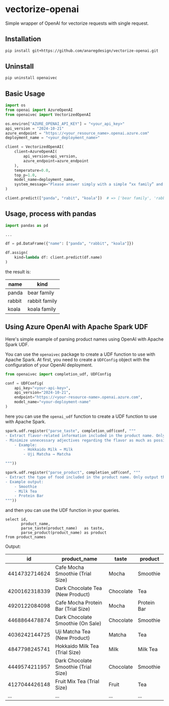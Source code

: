 # vectorize-openai

Simple wrapper of OpenAI for vectorize requests with single request.

## Installation

```bash
pip install git+https://github.com/anaregdesign/vectorize-openai.git
```

## Uninstall

```bash
pip uninstall openaivec
```

## Basic Usage

```python
import os
from openai import AzureOpenAI
from openaivec import VectorizedOpenAI

os.environ["AZURE_OPENAI_API_KEY"] = "<your_api_key>"
api_version = "2024-10-21"
azure_endpoint = "https://<your_resource_name>.openai.azure.com"
deployment_name = "<your_deployment_name>"

client = VectorizedOpenAI(
    client=AzureOpenAI(
        api_version=api_version,
        azure_endpoint=azure_endpoint
    ),
    temperature=0.0,
    top_p=1.0,
    model_name=deployment_name,
    system_message="Please answer simply with a simple “xx family” and do not output anything else."
)

client.predict(["panda", "rabit", "koala"])  # => ['bear family', 'rabbit family', 'koala family']
```

## Usage, process with pandas

```python
import pandas as pd

...

df = pd.DataFrame({"name": ["panda", "rabbit", "koala"]})

df.assign(
    kind=lambda df: client.predict(df.name)
)
```

the result is:

| name   | kind          |
|--------|---------------|
| panda  | bear family   |
| rabbit | rabbit family |
| koala  | koala family  |

## Using Azure OpenAI with Apache Spark UDF

Here's simple example of parsing product names using OpenAI with Apache Spark UDF.

You can use the `openaivec` package to create a UDF function to use with Apache Spark.
At first, you need to create a `UDFConfig` object with the configuration of your OpenAI deployment.

```python
from openaivec import completion_udf, UDFConfig

conf = UDFConfig(
    api_key="<your-api-key>",
    api_version="2024-10-21",
    endpoint="https://<your-resource-name>.openai.azure.com",
    model_name="<your-deployment-name"
)

```

here you can use the `openai_udf` function to create a UDF function to use with Apache Spark.

```python
spark.udf.register("parse_taste", completion_udf(conf, """
- Extract flavor-related information included in the product name. Only output the flavor name concisely, and nothing else.  
- Minimize unnecessary adjectives regarding the flavor as much as possible.  
    - Example:  
        - Hokkaido Milk → Milk  
        - Uji Matcha → Matcha  

"""))

spark.udf.register("parse_product", completion_udf(conf, """
- Extract the type of food included in the product name. Only output the food category and nothing else.  
- Example output:  
    - Smoothie  
    - Milk Tea  
    - Protein Bar  
"""))
```

and then you can use the UDF function in your queries.

```sparksql
select id,
       product_name,
       parse_taste(product_name)   as taste,
       parse_product(product_name) as product
from product_names
```

Output:

| id            | product_name                         | taste     | product     |
|---------------|--------------------------------------|-----------|-------------|
| 4414732714624 | Cafe Mocha Smoothie (Trial Size)     | Mocha     | Smoothie    |
| 4200162318339 | Dark Chocolate Tea (New Product)     | Chocolate | Tea         |
| 4920122084098 | Cafe Mocha Protein Bar (Trial Size)  | Mocha     | Protein Bar |
| 4468864478874 | Dark Chocolate Smoothie (On Sale)    | Chocolate | Smoothie    |
| 4036242144725 | Uji Matcha Tea (New Product)         | Matcha    | Tea         |
| 4847798245741 | Hokkaido Milk Tea (Trial Size)       | Milk      | Milk Tea    |
| 4449574211957 | Dark Chocolate Smoothie (Trial Size) | Chocolate | Smoothie    |
| 4127044426148 | Fruit Mix Tea (Trial Size)           | Fruit     | Tea         |
| ...           | ...                                  | ...       | ...         |




